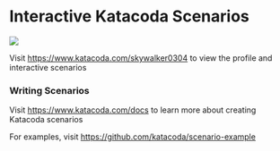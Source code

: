 # Interactive Katacoda Scenarios

[![](http://shields.katacoda.com/katacoda/skywalker0304/count.svg)](https://www.katacoda.com/skywalker0304 "Get your profile on Katacoda.com")

Visit https://www.katacoda.com/skywalker0304 to view the profile and interactive scenarios

### Writing Scenarios
Visit https://www.katacoda.com/docs to learn more about creating Katacoda scenarios

For examples, visit https://github.com/katacoda/scenario-example
